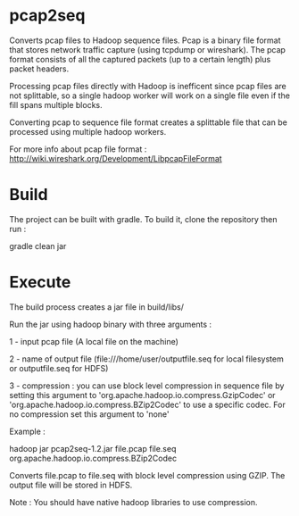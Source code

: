 pcap2seq
========

Converts pcap files to Hadoop sequence files.
Pcap is a binary file format that stores network traffic capture (using tcpdump or wireshark). The pcap format consists of all the captured packets (up to a certain length) plus packet headers. 

Processing pcap files directly with Hadoop is inefficent since pcap files are not splittable, so a single hadoop worker will work on a single file even if the fill spans multiple blocks.

Converting pcap to sequence file format creates a splittable file that can be processed using multiple hadoop workers. 

For more info about pcap file format : http://wiki.wireshark.org/Development/LibpcapFileFormat

Build
========
The project can be built with gradle.
To build it, clone the repository then run :

  gradle clean jar

Execute
========
The build process creates a jar file in build/libs/


Run the jar using hadoop binary with three arguments :

1 - input pcap file (A local file on the machine)

2 - name of output file (file:///home/user/outputfile.seq for local filesystem or outputfile.seq for HDFS)

3 - compression : you can use block level compression in sequence file by setting this argument to 'org.apache.hadoop.io.compress.GzipCodec' or 'org.apache.hadoop.io.compress.BZip2Codec' to use a specific codec.
For no compression set this argument to 'none'

Example :

  hadoop jar pcap2seq-1.2.jar file.pcap file.seq org.apache.hadoop.io.compress.BZip2Codec

Converts file.pcap to file.seq with block level compression using GZIP. The output file will be stored in HDFS.

Note : You should have native hadoop libraries to use compression. 
